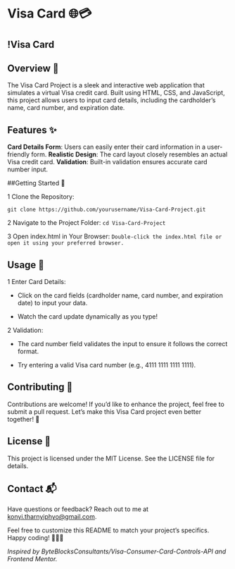 # Visa Card 🌐💳

## !Visa Card

## Overview 📝
The Visa Card Project is a sleek and interactive web application that simulates a virtual Visa credit card. Built using HTML, CSS, and JavaScript, this project allows users to input card details, including the cardholder’s name, card number, and expiration date.

## Features ✨
**Card Details Form**: Users can easily enter their card information in a user-friendly form.
**Realistic Design**: The card layout closely resembles an actual Visa credit card.
**Validation**: Built-in validation ensures accurate card number input.

##Getting Started 🚀

1 Clone the Repository:

```git clone https://github.com/yourusername/Visa-Card-Project.git```

2 Navigate to the Project Folder:
```cd Visa-Card-Project```

3 Open index.html in Your Browser:
```Double-click the index.html file or open it using your preferred browser.```

## Usage 🌟

1 Enter Card Details:
* Click on the card fields (cardholder name, card number, and expiration date) to input your data.
- Watch the card update dynamically as you type!

2 Validation:
  
* The card number field validates the input to ensure it follows the correct format.
- Try entering a valid Visa card number (e.g., 4111 1111 1111 1111).
  
 ## Contributing 🤝
 
Contributions are welcome! If you’d like to enhance the project, feel free to submit a pull request. Let’s make this Visa Card project even better together! 🙌

## License 📄
This project is licensed under the MIT License. See the LICENSE file for details.

## Contact 📬
Have questions or feedback? Reach out to me at konyi.tharnyiphyo@gmail.com.

Feel free to customize this README to match your project’s specifics. Happy coding! 🎉👩‍💻

*Inspired by ByteBlocksConsultants/Visa-Consumer-Card-Controls-API and Frontend Mentor.*
